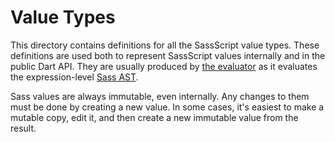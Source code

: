 # Value Types

This directory contains definitions for all the SassScript value types. These
definitions are used both to represent SassScript values internally and in the
public Dart API. They are usually produced by [the evaluator] as it evaluates
the expression-level [Sass AST].

[the evaluator]: ../visitor/async_evaluate.dart
[Sass AST]: ../ast/sass/README.md

Sass values are always immutable, even internally. Any changes to them must be
done by creating a new value. In some cases, it's easiest to make a mutable
copy, edit it, and then create a new immutable value from the result.
